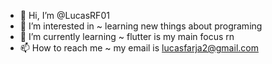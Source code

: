 - 👋 Hi, I’m @LucasRF01
- 👀 I’m interested in ~ learning new things about programing
- 🌱 I’m currently learning ~ flutter is my main focus rn
- 📫 How to reach me ~ my email is lucasfarja2@gmail.com

<!---
LucasRF01/LucasRF01 is a ✨ special ✨ repository because its `README.md` (this file) appears on your GitHub profile.
You can click the Preview link to take a look at your changes.
--->
